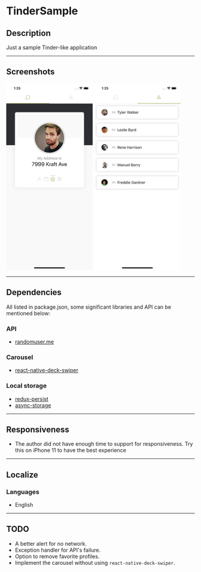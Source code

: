# TinderSample
## Description
Just a sample Tinder-like application

---
## Screenshots
<img src="screenshots/screen-explore.png" height="500" />

<img src="screenshots/screen-favorite.png" height="500" />

---
## Dependencies
All listed in package.json, some significant libraries and API can be mentioned below:
### API
- [randomuser.me](https://randomuser.me/documentation)
### Carousel
- [react-native-deck-swiper](https://github.com/alexbrillant/react-native-deck-swiper)
### Local storage
- [redux-persist](https://github.com/rt2zz/redux-persist)
- [async-storage](https://github.com/react-native-community/async-storage)


---
## Responsiveness
- The author did not have enough time to support for responsiveness. Try this on iPhone 11 to have the best experience

---
## Localize
### Languages
- English

---
## TODO
- A better alert for no network.
- Exception handler for API's failure.
- Option to remove favorite profiles.
- Implement the carousel without using `react-native-deck-swiper`.